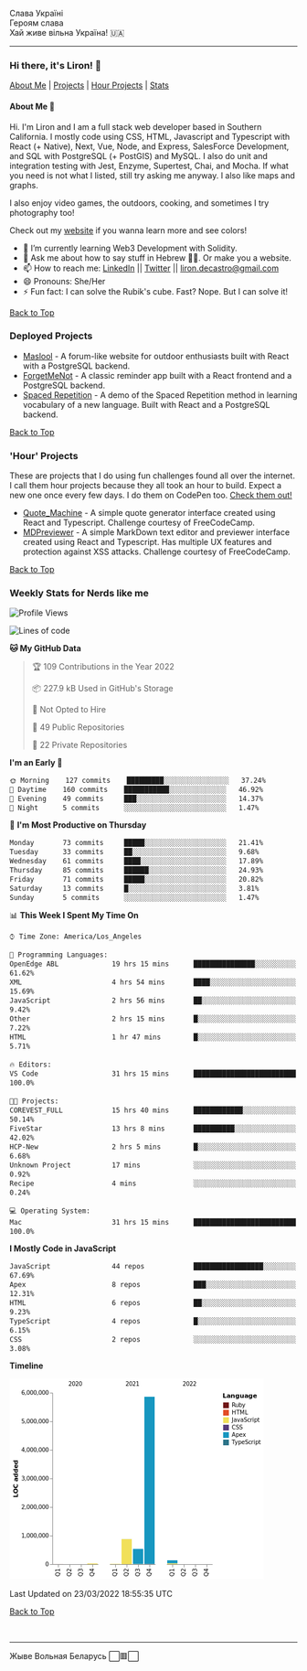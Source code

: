 Слава Україні <br />
Героям слава <br />
Хай живе вільна Україна! 🇺🇦 <br />

---
### Hi there, it's Liron! 👋
[About Me](#about) | [Projects](#projects) | [Hour Projects](#hourlies) | [Stats](#stats)

#### About Me 👧 <a name="about"></a>


Hi. I'm Liron and I am a full stack web developer based in Southern California. I mostly code using CSS, HTML, Javascript and Typescript with React (+ Native), Next, Vue, Node, and Express, SalesForce Development, and SQL with PostgreSQL (+ PostGIS) and MySQL. I also do unit and integration testing with Jest, Enzyme, Supertest, Chai, and Mocha. If what you need is not what I listed, still try asking me anyway. I also like maps and graphs. 

I also enjoy video games, the outdoors, cooking, and sometimes I try photography too!

Check out my [website](https://www.lirondc.com) if you wanna learn more and see colors! 


- 🌱 I’m currently learning Web3 Development with Solidity.
- 💬 Ask me about how to say stuff in Hebrew 🤌🏼. Or make you a website.
- 📫 How to reach me: [LinkedIn](https://www.linkedin.com/in/liron-de-castro/) || [Twitter](https://twitter.com/lirondecastro) || [liron.decastro@gmail.com](mailto:liron.decastro@gmail.com) 
- 😄 Pronouns: She/Her
- ⚡ Fun fact: I can solve the Rubik's cube. Fast? Nope. But I can solve it! 

[Back to Top](#about)

### Deployed Projects <a name="projects"></a>

- [Maslool](https://maslool.lirondc.com) - A forum-like website for outdoor enthusiasts built with React with a PostgreSQL backend. 
- [ForgetMeNot](https://forgetmenot.lirondc.com) - A classic reminder app built with a React frontend and a PostgreSQL backend.
- [Spaced Repetition](https://spacedrep.lirondc.com) - A demo of the Spaced Repetition method in learning vocabulary of a new language. Built with React and a PostgreSQL backend.

[Back to Top](#about)

### 'Hour' Projects <a name="hourlies"></a>
These are projects that I do using fun challenges found all over the internet. I call them hour projects because they all took an hour to build. Expect a new one once every few days. I do them on CodePen too. [Check them out!](https://codepen.io/lirondco)

- [Quote_Machine](https://quote-machine.lirondc.com/) - A simple quote generator interface created using React and Typescript. Challenge courtesy of FreeCodeCamp.
- [MDPreviewer](https://mdpreviewer.lirondc.com/) - A simple MarkDown text editor and previewer interface created using React and Typescript. Has multiple UX features and protection against XSS attacks. Challenge courtesy of FreeCodeCamp.

[Back to Top](#about)


### Weekly Stats for Nerds like me <a name="stats"></a>

<!--START_SECTION:waka-->
![Profile Views](http://img.shields.io/badge/Profile%20Views-0-blue)

![Lines of code](https://img.shields.io/badge/From%20Hello%20World%20I%27ve%20Written-7%20Million%20lines%20of%20code-blue)

**🐱 My GitHub Data** 

> 🏆 109 Contributions in the Year 2022
 > 
> 📦 227.9 kB Used in GitHub's Storage 
 > 
> 🚫 Not Opted to Hire
 > 
> 📜 49 Public Repositories 
 > 
> 🔑 22 Private Repositories  
 > 
**I'm an Early 🐤** 

```text
🌞 Morning    127 commits    █████████░░░░░░░░░░░░░░░░   37.24% 
🌆 Daytime    160 commits    ███████████░░░░░░░░░░░░░░   46.92% 
🌃 Evening    49 commits     ███░░░░░░░░░░░░░░░░░░░░░░   14.37% 
🌙 Night      5 commits      ░░░░░░░░░░░░░░░░░░░░░░░░░   1.47%

```
📅 **I'm Most Productive on Thursday** 

```text
Monday       73 commits     █████░░░░░░░░░░░░░░░░░░░░   21.41% 
Tuesday      33 commits     ██░░░░░░░░░░░░░░░░░░░░░░░   9.68% 
Wednesday    61 commits     ████░░░░░░░░░░░░░░░░░░░░░   17.89% 
Thursday     85 commits     ██████░░░░░░░░░░░░░░░░░░░   24.93% 
Friday       71 commits     █████░░░░░░░░░░░░░░░░░░░░   20.82% 
Saturday     13 commits     █░░░░░░░░░░░░░░░░░░░░░░░░   3.81% 
Sunday       5 commits      ░░░░░░░░░░░░░░░░░░░░░░░░░   1.47%

```


📊 **This Week I Spent My Time On** 

```text
⌚︎ Time Zone: America/Los_Angeles

💬 Programming Languages: 
OpenEdge ABL             19 hrs 15 mins      ███████████████░░░░░░░░░░   61.62% 
XML                      4 hrs 54 mins       ████░░░░░░░░░░░░░░░░░░░░░   15.69% 
JavaScript               2 hrs 56 mins       ██░░░░░░░░░░░░░░░░░░░░░░░   9.42% 
Other                    2 hrs 15 mins       █░░░░░░░░░░░░░░░░░░░░░░░░   7.22% 
HTML                     1 hr 47 mins        █░░░░░░░░░░░░░░░░░░░░░░░░   5.71%

🔥 Editors: 
VS Code                  31 hrs 15 mins      █████████████████████████   100.0%

🐱‍💻 Projects: 
COREVEST_FULL            15 hrs 40 mins      ████████████░░░░░░░░░░░░░   50.14% 
FiveStar                 13 hrs 8 mins       ██████████░░░░░░░░░░░░░░░   42.02% 
HCP-New                  2 hrs 5 mins        █░░░░░░░░░░░░░░░░░░░░░░░░   6.68% 
Unknown Project          17 mins             ░░░░░░░░░░░░░░░░░░░░░░░░░   0.92% 
Recipe                   4 mins              ░░░░░░░░░░░░░░░░░░░░░░░░░   0.24%

💻 Operating System: 
Mac                      31 hrs 15 mins      █████████████████████████   100.0%

```

**I Mostly Code in JavaScript** 

```text
JavaScript               44 repos            █████████████████░░░░░░░░   67.69% 
Apex                     8 repos             ███░░░░░░░░░░░░░░░░░░░░░░   12.31% 
HTML                     6 repos             ██░░░░░░░░░░░░░░░░░░░░░░░   9.23% 
TypeScript               4 repos             █░░░░░░░░░░░░░░░░░░░░░░░░   6.15% 
CSS                      2 repos             ░░░░░░░░░░░░░░░░░░░░░░░░░   3.08%

```


**Timeline**

![Chart not found](https://raw.githubusercontent.com/lirondco/lirondco/main/charts/bar_graph.png) 


 Last Updated on 23/03/2022 18:55:35 UTC
<!--END_SECTION:waka-->

[Back to Top](#about)

<br />

---

Жыве Вольная Беларусь ⬜️🟥⬜️
